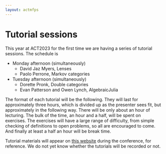 ```yaml
---
layout: actmfps
---
```


# Tutorial sessions

This year at ACT2023 for the first time we are having a series of tutorial sessions. The schedule is

- Monday afternoon (simultaneously)
  - David Jaz Myers, Lenses
  - Paolo Perrone, Markov categories
- Tuesday afternoon (simultaneously)
  - Dorette Pronk, Double categories
  - Evan Patterson and Owen Lynch, AlgebraicJulia

The format of each tutorial will be the following. They will last for approximately three hours, which is divided up as the presenter sees fit, but approximately in the following way. There will be only about an hour of lecturing. The bulk of the time, an hour and a half, will be spent on exercises. The exercises will have a large range of difficulty, from simple checking of definitions to open problems, so all are encouraged to come. And finally at least a half an hour will be break time.

Tutorial materials will appear on [this website](https://act2023tutorials.netlify.app) during the conference, for reference. We do not yet know whether the tutorials will be recorded or not.
